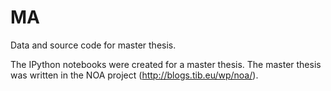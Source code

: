 # MA
Data and source code for master thesis. 

The IPython notebooks were created for a master thesis. The master thesis was written in the NOA project (http://blogs.tib.eu/wp/noa/). 
